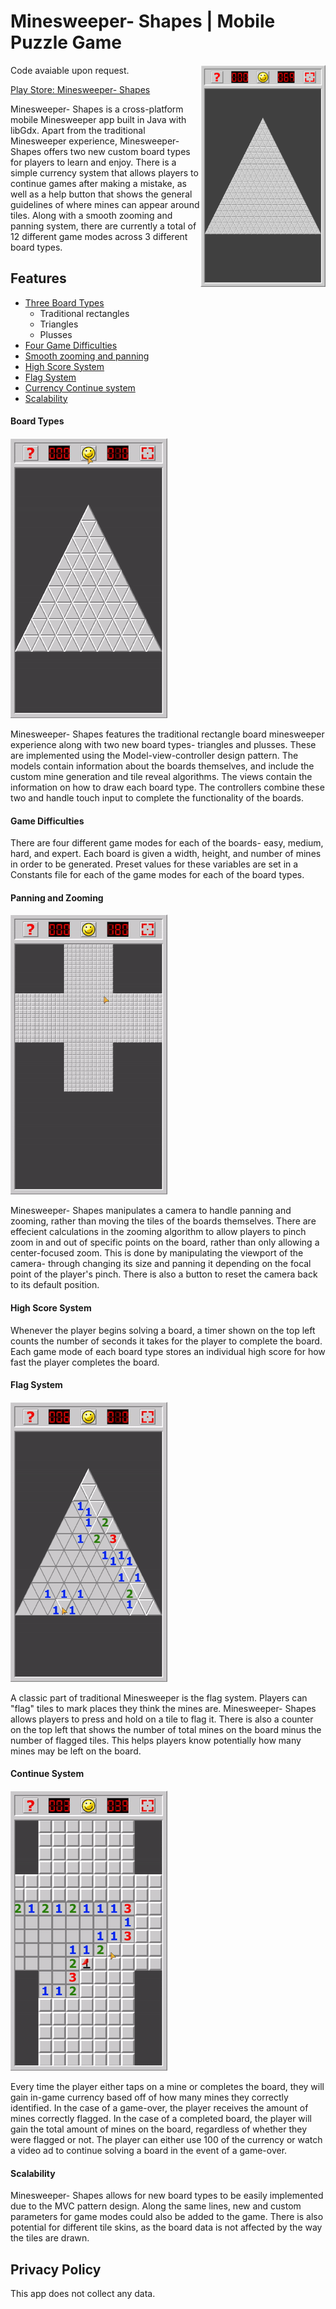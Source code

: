 # Minesweeper- Shapes | Mobile Puzzle Game
<img src="assets/images/triangleboard.png" alt="title" style="float:right; width:200px"/>

Code avaiable upon request.

[Play Store: Minesweeper- Shapes](https://play.google.com/store/apps/details?id=com.charizard832.shapesweeper)

Minesweeper- Shapes is a cross-platform mobile Minesweeper app built in Java with libGdx. Apart from the traditional Minesweeper experience, Minesweeper- Shapes offers two new custom board types for players to learn and enjoy. There is a simple currency system that allows players to continue games after making a mistake, as well as a help button that shows the general guidelines of where mines can appear around tiles. Along with a smooth zooming and panning system, there are currently a total of 12 different game modes across 3 different board types.

## Features
 - [Three Board Types](#board-types)
   - Traditional rectangles
   - Triangles
   - Plusses
 - [Four Game Difficulties](#game-difficulties)
 - [Smooth zooming and panning](#panning-and-zooming)
 - [High Score System](#high-score-system)
 - [Flag System](#high-score-system)
 - [Currency Continue system](#continue-system)
 - [Scalability](#scalability)

#### Board Types
![types](assets/gifs/types.gif)

Minesweeper- Shapes features the traditional rectangle board minesweeper experience along with two new board types- triangles and plusses. These are implemented using the Model-view-controller design pattern. The models contain information about the boards themselves, and include the custom mine generation and tile reveal algorithms. The views contain the information on how to draw each board type. The controllers combine these two and handle touch input to complete the functionality of the boards.

#### Game Difficulties
There are four different game modes for each of the boards- easy, medium, hard, and expert. Each board is given a width, height, and number of mines in order to be generated. Preset values for these variables are set in a Constants file for each of the game modes for each of the board types. 

#### Panning and Zooming
![zoom](assets/gifs/zoom.gif)

Minesweeper- Shapes manipulates a camera to handle panning and zooming, rather than moving the tiles of the boards themselves. There are effecient calculations in the zooming algorithm to allow players to pinch zoom in and out of specific points on the board, rather than only allowing a center-focused zoom. This is done by manipulating the viewport of the camera- through changing its size and panning it depending on the focal point of the player's pinch. There is also a button to reset the camera back to its default position.

#### High Score System
Whenever the player begins solving a board, a timer shown on the top left counts the number of seconds it takes for the player to complete the board. Each game mode of each board type stores an individual high score for how fast the player completes the board.

#### Flag System
![flag](assets/gifs/flag.gif)

A classic part of traditional Minesweeper is the flag system. Players can "flag" tiles to mark places they think the mines are. Minesweeper- Shapes allows players to press and hold on a tile to flag it. There is also a counter on the top left that shows the number of total mines on the board minus the number of flagged tiles. This helps players know potentially how many mines may be left on the board.

#### Continue System
![continue](assets/gifs/continue.gif)

Every time the player either taps on a mine or completes the board, they will gain in-game currency based off of how many mines they correctly identified. In the case of a game-over, the player receives the amount of mines correctly flagged. In the case of a completed board, the player will gain the total amount of mines on the board, regardless of whether they were flagged or not. The player can either use 100 of the currency or watch a video ad to continue solving a board in the event of a game-over.

#### Scalability
Minesweeper- Shapes allows for new board types to be easily implemented due to the MVC pattern design. Along the same lines, new and custom parameters for game modes could also be added to the game. There is also potential for different tile skins, as the board data is not affected by the way the tiles are drawn.

## Privacy Policy
This app does not collect any data.
